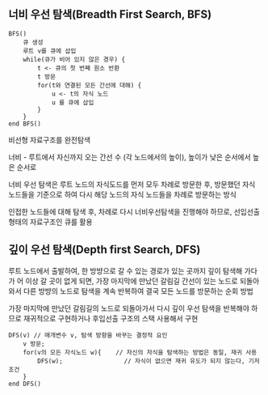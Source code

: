 ## 너비 우선 탐색(Breadth First Search, BFS)

```
BFS()
    큐 생성
    루트 v를 큐에 삽입
    while(큐가 비어 있지 않은 경우) {
        t <- 큐의 첫 번째 원소 반환
        t 방문
        for(t와 연결된 모든 간선에 대해) {
            u <- t의 자식 노드
            u 를 큐에 삽입
        }
    }
end BFS()
```



비선형 자료구조를 완전탐색

너비 - 루트에서 자신까지 오는 간선 수 (각 노드에서의 높이), 높이가 낮은 순서에서 높은 순서로

너비 우선 탐색은 루트 노드의 자식도드를 먼저 모두 차례로 방문한 후, 방문했던 자식 노드들을 기준으로 하여 다시 해당 노드의 자식 노드들을 차례로 방문하는 방식

인접한 노드들에 대해 탐색 후, 차례로 다시 너비우선탐색을 진행해야 하므로, 선입선출 형태의 자료구조인 큐를 활용



## 깊이 우선 탐색(Depth first Search, DFS)

루트 노드에서 출발하여, 한 방뱡으로 갈 수 있는 경로가 있는 곳까지 깊이 탐색해 가다가 어 이상 갈 곳이 없게 되면, 가장 마지막에 만났던 갈림길 간선이 있는 노드로 되돌아와서 다른 방뱡의 노드로 탐색을 계속 반복하여 결국 모든 노드를 방문하는 순회 방법

가장 마지막에 만났던 갈림길의 노드로 되돌아가서 다시 깊이 우선 탐색을 반복해야 하므로 재귀적으로 구현하거나 후입선출 구조의 스택 사용해서 구현

```
DFS(v) // 매개변수 v, 탐색 방향을 바꾸는 결정적 요인
    v 방문;
    for(v의 모든 자식노드 w){    // 자신의 자식을 탐색하는 방법은 동일, 재귀 사용
        DFS(w);                 // 자식이 없으면 재귀 유도가 되지 않는다, 기저조건
    }
end DFS()
```